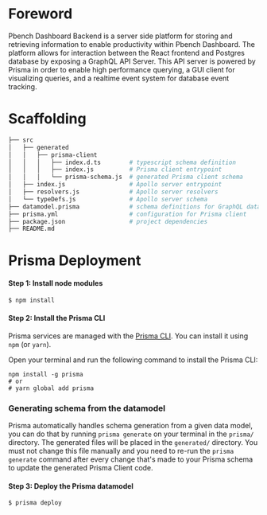# Foreword

Pbench Dashboard Backend is a server side platform for storing and retrieving information to enable productivity within Pbench Dashboard. The platform allows for interaction between the React frontend and Postgres database by exposing a GraphQL API Server. This API server is powered by Prisma in order to enable high performance querying, a GUI client for visualizing queries, and a realtime event system for database event tracking.

# Scaffolding

```bash
├── src
│   ├── generated
│   │   ├── prisma-client
│   │   │   ├── index.d.ts        # typescript schema definition
│   │   │   ├── index.js          # Prisma client entrypoint
│   │   │   └── prisma-schema.js  # generated Prisma client schema
│   ├── index.js                  # Apollo server entrypoint
│   ├── resolvers.js              # Apollo server resolvers
│   └── typeDefs.js               # Apollo server schema
├── datamodel.prisma              # schema definitions for GraphQL data model
├── prisma.yml                    # configuration for Prisma client
├── package.json                  # project dependencies
├── README.md
```

# Prisma Deployment

#### Step 1: Install node modules

```bash
$ npm install
```

#### Step 2: Install the Prisma CLI

Prisma services are managed with the [Prisma CLI](!alias-je3ahghip5). You can install it using `npm` (or `yarn`).

<Instruction>

Open your terminal and run the following command to install the Prisma CLI:

```
npm install -g prisma
# or
# yarn global add prisma
```

### Generating schema from the datamodel

Prisma automatically handles schema generation from a given data model, you can do that by running
`prisma generate` on your terminal in the `prisma/` directory. The generated files will be placed in the
`generated/` directory. You must not change this file manually and you need to re-run the `prisma generate`
command after every change that's made to your Prisma schema to update the generated Prisma Client code.

#### Step 3: Deploy the Prisma datamodel

```bash
$ prisma deploy
```
